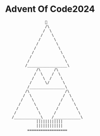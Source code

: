 # Advent Of Code2024

                      🎄
                      /\
                     /  \
                    /    \
                   /      \
                  /        \
                 /          \
                /            \
               /              \
              /                \
             /__________________\
                  /\      /\
                 /  \    /  \
                /    \  /    \
               /      \/      \
              /________________\
             /\                /\
            /  \              /  \
           /    \            /    \
          /      \          /      \
         /        \        /        \
        /          \      /          \
       /____________\    /____________\
                  ||||||||||||
                  ||||||||||||
              ==================

